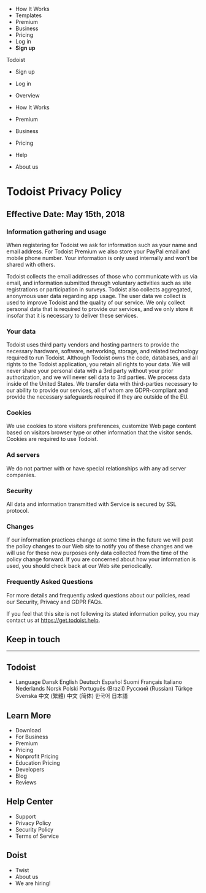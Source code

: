   * How It Works
  * Templates
  * Premium
  * Business
  * Pricing
  * Log in
  * **Sign up**

Todoist

  * Sign up
  * Log in

  * Overview

  * How It Works
  * Premium
  * Business
  * Pricing
  * Help
  * About us

# Todoist Privacy Policy

## Effective Date: May 15th, 2018

### Information gathering and usage

When registering for Todoist we ask for information such as your name and
email address. For Todoist Premium we also store your PayPal email and mobile
phone number. Your information is only used internally and won't be shared
with others.

Todoist collects the email addresses of those who communicate with us via
email, and information submitted through voluntary activities such as site
registrations or participation in surveys. Todoist also collects aggregated,
anonymous user data regarding app usage. The user data we collect is used to
improve Todoist and the quality of our service. We only collect personal data
that is required to provide our services, and we only store it insofar that it
is necessary to deliver these services.

### Your data

Todoist uses third party vendors and hosting partners to provide the necessary
hardware, software, networking, storage, and related technology required to
run Todoist. Although Todoist owns the code, databases, and all rights to the
Todoist application, you retain all rights to your data. We will never share
your personal data with a 3rd party without your prior authorization, and we
will never sell data to 3rd parties. We process data inside of the United
States. We transfer data with third-parties necessary to our ability to
provide our services, all of whom are GDPR-compliant and provide the necessary
safeguards required if they are outside of the EU.

### Cookies

We use cookies to store visitors preferences, customize Web page content based
on visitors browser type or other information that the visitor sends. Cookies
are required to use Todoist.

### Ad servers

We do not partner with or have special relationships with any ad server
companies.

### Security

All data and information transmitted with Service is secured by SSL protocol.

### Changes

If our information practices change at some time in the future we will post
the policy changes to our Web site to notify you of these changes and we will
use for these new purposes only data collected from the time of the policy
change forward. If you are concerned about how your information is used, you
should check back at our Web site periodically.

### Frequently Asked Questions

For more details and frequently asked questions about our policies, read our
Security, Privacy and GDPR FAQs.

If you feel that this site is not following its stated information policy, you
may contact us at https://get.todoist.help.

## Keep in touch

  *   *   *   *   *   *   *   * 

## Todoist

  * Language  Dansk English Deutsch Español Suomi Français Italiano Nederlands Norsk Polski Português (Brazil) Pусский (Russian) Türkçe Svenska 中文 (繁體) 中文 (简体) 한국어 日本語

## Learn More

  * Download
  * For Business
  * Premium
  * Pricing
  * Nonprofit Pricing
  * Education Pricing
  * Developers
  * Blog
  * Reviews

## Help Center

  * Support
  * Privacy Policy
  * Security Policy
  * Terms of Service

## Doist

  * Twist
  * About us
  * We are hiring!

